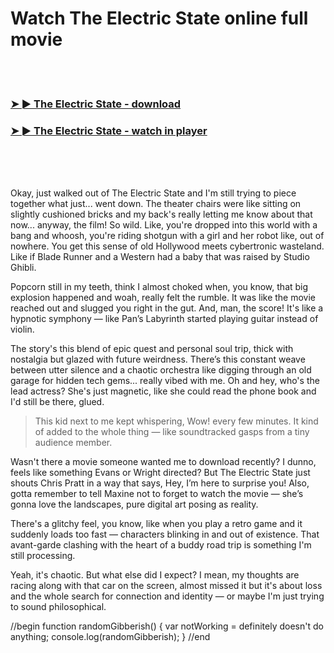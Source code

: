 <h1>Watch The Electric State online full movie</h1>


<br><br>

<h3><a href="https://Nathans-tionaichuloo1974.github.io/upcwcbnrpk/">➤ ► The Electric State - download</a></h3> 
<h3><a href="https://Nathans-tionaichuloo1974.github.io/upcwcbnrpk/">➤ ► The Electric State - watch in player</a></h3>


<br><br><br>


Okay, just walked out of The Electric State and I'm still trying to piece together what just... went down. The theater chairs were like sitting on slightly cushioned bricks and my back's really letting me know about that now... anyway, the film! So wild. Like, you're dropped into this world with a bang and whoosh, you're riding shotgun with a girl and her robot like, out of nowhere. You get this sense of old Hollywood meets cybertronic wasteland. Like if Blade Runner and a Western had a baby that was raised by Studio Ghibli. 

Popcorn still in my teeth, think I almost choked when, you know, that big explosion happened and woah, really felt the rumble. It was like the movie reached out and slugged you right in the gut. And, man, the score! It's like a hypnotic symphony — like Pan’s Labyrinth started playing guitar instead of violin.

The story's this blend of epic quest and personal soul trip, thick with nostalgia but glazed with future weirdness. There’s this constant weave between utter silence and a chaotic orchestra like digging through an old garage for hidden tech gems... really vibed with me. Oh and hey, who's the lead actress? She's just magnetic, like she could read the phone book and I'd still be there, glued.

> This kid next to me kept whispering, Wow! every few minutes. It kind of added to the whole thing — like soundtracked gasps from a tiny audience member.

Wasn't there a movie someone wanted me to download recently? I dunno, feels like something Evans or Wright directed? But The Electric State just shouts Chris Pratt in a way that says, Hey, I’m here to surprise you! Also, gotta remember to tell Maxine not to forget to watch the movie — she’s gonna love the landscapes, pure digital art posing as reality.

There's a glitchy feel, you know, like when you play a retro game and it suddenly loads too fast — characters blinking in and out of existence. That avant-garde clashing with the heart of a buddy road trip is something I'm still processing. 

Yeah, it's chaotic. But what else did I expect? I mean, my thoughts are racing along with that car on the screen, almost missed it but it's about loss and the whole search for connection and identity — or maybe I'm just trying to sound philosophical. 

//begin
function randomGibberish() {
  var notWorking = definitely doesn't do anything;
  console.log(randomGibberish);
}
//end
